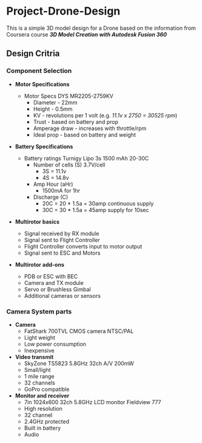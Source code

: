 # Project-Drone-Design
This is a simple 3D model design for a Drone based on the information from Coursera course ***3D Model Creation with Autodesk Fusion 360***
## Design Critria
### Component Selection
- **Motor Specifications**
  - Motor Specs DYS MR2205-2759KV
    - Diameter - 22mm
    - Height - 0.5mm
    - KV - revolutions per 1 volt (e.g. *11.1v x 2750 = 30525 rpm*)
    - Trust - based on battery and prop
    - Amperage draw - increases with throttle/rpm
    - Ideal prop - based on battery and weight
  
- **Battery Specifications**
  - Battery ratings Turnigy Lipo 3s 1500 mAh 20-30C
    - Number of cells (S) 3.7V/cell
      - 3S  = 11.1v
      - 4S = 14.8v
    - Amp Hour (aHr)
      - 1500mA for 1hr
    - Discharge (C)
      - 20C = 20 * 1.5a = 30amp continuous supply
      - 30C = 30 * 1.5a = 45amp supply for 10sec
      
- **Multirotor basics**
  - Signal received by RX module
  - Signal sent to Flight Controller
  - Flight Controller converts input to motor output
  - Signal sent to ESC and Motors

- **Multirotor add-ons**
  - PDB or ESC with BEC
  - Camera and TX module
  - Servo or Brushless Gimbal
  - Additional cameras or sensors
  
 ### Camera System parts

- **Camera**
    - FatShark 700TVL CMOS camera NTSC/PAL
    - Light weight
    - Low power consumption
    - Inexpensive
- **Video transmit**
    - SkyZone TS5823 5.8GHz 32ch A/V 200mW
    - Small/light
    - 1 mile range
    - 32 channels
    - GoPro compatible
- **Monitor and receiver**
    - 7in 1024x600 32ch 5.8GHz LCD monitor Fieldview 777
    - High resolution
    - 32 channel
    - 2.4GHz protected
    - Built in battery
    - Audio
